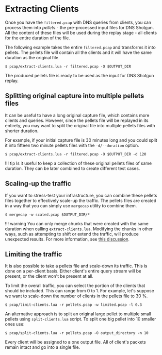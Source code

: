 # Extracting Clients

Once you have the `filtered.pcap` with DNS queries from clients, you can
process them into *pellets* - the pre-processed input files for DNS Shotgun.
All the content of these files will be used during the replay stage - all
clients for the entire duration of the file.

The following example takes the entire `filtered.pcap` and transforms it into
pellets. The pellets file will contain all the clients and it will have the
same duration as the original file.

```
$ pcap/extract-clients.lua -r filtered.pcap -O $OUTPUT_DIR
```

The produced pellets file is ready to be used as the input for DNS Shotgun
replay.

## Splitting original capture into multiple pellets files

It can be useful to have a long original capture file, which contains more
clients and queries. However, since the pellets file will be replayed in its
entirety, you may want to split the original file into multiple pellets files
with shorter duration.

For example, if your initial capture file is 30 minutes long and you could
split it into fifteen two minute pellets files with the `-d/--duration` option.

```
$ pcap/extract-clients.lua -r filtered.pcap -O $OUTPUT_DIR -d 120
```

!!! tip
    Is it useful to keep a collection of these original pellets files of same
    duration. They can be later combined to create different test cases.

## Scaling-up the traffic

If you want to stress-test your infrastructure, you can combine these pellets
files together to effectively scale-up the traffic. The pellets files are
created in a way that you can simply use `mergecap` utility to combine them.

```
$ mergecap -w scaled.pcap $OUTPUT_DIR/*
```

!!! warning
    You can only merge chunks that were created with the same duration when
    calling `extract-clients.lua`. Modifying the chunks in other ways, such as
    attempting to shift or extend the traffic, will produce unexpected results.
    For more information, see [this
    discussion](https://gitlab.nic.cz/knot/shotgun/-/merge_requests/32#note_196879).

## Limiting the traffic

It is also possible to take a pellets file and scale-down its traffic. This is
done on a per-client basis. Either client's entire query stream will be
present, or the client won't be present at all.

To limit the overall traffic, you can select the portion of the clients that
should be included. This can range from 0 to 1. For example, let's suppose we
want to scale-down the number of clients in the pellets file to 30 %.

```
$ pcap/limit-clients.lua -r pellets.pcap -w limited.pcap -l 0.3
```

An alternative approach is to split an original large pellet to multiple small
pellets using `split-clients.lua` script. To split one big pellet into 10
smaller ones use:

```
$ pcap/split-clients.lua -r pellets.pcap -O output_directory -n 10
```

Every client will be assigned to a one output file. All of client's packets
remain intact and go into a single file.

